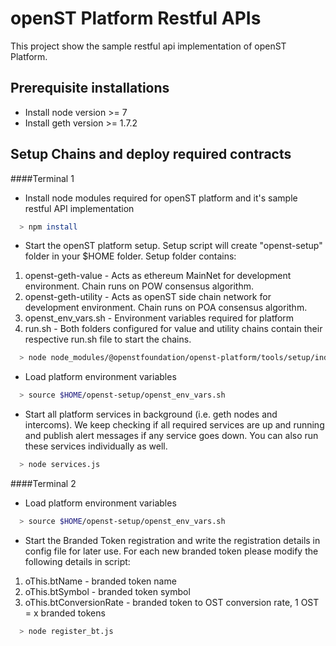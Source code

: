 # openST Platform Restful APIs

This project show the sample restful api implementation of openST Platform.

## Prerequisite installations 

* Install node version >= 7
* Install geth version >= 1.7.2

## Setup Chains and deploy required contracts

####Terminal 1

* Install node modules required for openST platform and it's sample restful API implementation
```bash
  > npm install
```

* Start the openST platform setup. Setup script will create "openst-setup" folder in your $HOME folder. Setup folder contains:
1. openst-geth-value - Acts as ethereum MainNet for development environment. Chain runs on POW consensus algorithm.
2. openst-geth-utility - Acts as openST side chain network for development environment. Chain runs on POA consensus algorithm.  
3. openst_env_vars.sh - Environment variables required for platform
4. run.sh - Both folders configured for value and utility chains contain their respective run.sh file to start the chains. 
```bash
  > node node_modules/@openstfoundation/openst-platform/tools/setup/index.js development
```

* Load platform environment variables  
```bash
  > source $HOME/openst-setup/openst_env_vars.sh
```

* Start all platform services in background (i.e. geth nodes and intercoms). We keep checking if all required services are up and running and publish alert messages if any service goes down. You can also run these services individually as well.   
```bash
  > node services.js
```

####Terminal 2

* Load platform environment variables  
```bash
  > source $HOME/openst-setup/openst_env_vars.sh
```

* Start the Branded Token registration and write the registration details in config file for later use. For each new branded token please modify the following details in script:
1. oThis.btName - branded token name
2. oThis.btSymbol - branded token symbol
3. oThis.btConversionRate - branded token to OST conversion rate, 1 OST = x branded tokens
```bash
  > node register_bt.js
```